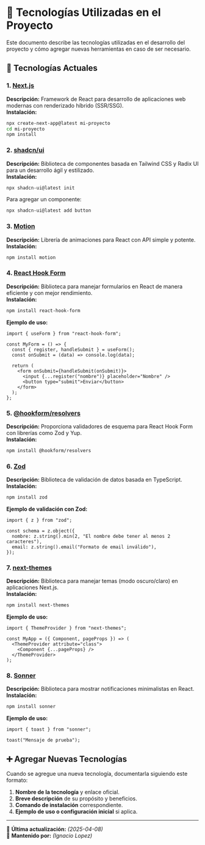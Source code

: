 # 📌 Tecnologías Utilizadas en el Proyecto

Este documento describe las tecnologías utilizadas en el desarrollo del proyecto y cómo agregar nuevas herramientas en caso de ser necesario.

## 🚀 Tecnologías Actuales

### 1. [Next.js](https://nextjs.org/)
**Descripción:** Framework de React para desarrollo de aplicaciones web modernas con renderizado híbrido (SSR/SSG).  
**Instalación:**
```bash
npx create-next-app@latest mi-proyecto
cd mi-proyecto
npm install
```

### 2. [shadcn/ui](https://ui.shadcn.com/)
**Descripción:** Biblioteca de componentes basada en Tailwind CSS y Radix UI para un desarrollo ágil y estilizado.  
**Instalación:**
```bash
npx shadcn-ui@latest init
```
Para agregar un componente:
```bash
npx shadcn-ui@latest add button
```

### 3. [Motion](https://motion.dev/)
**Descripción:** Librería de animaciones para React con API simple y potente.  
**Instalación:**
```bash
npm install motion
```

### 4. [React Hook Form](https://react-hook-form.com/)
**Descripción:** Biblioteca para manejar formularios en React de manera eficiente y con mejor rendimiento.  
**Instalación:**
```bash
npm install react-hook-form
```
**Ejemplo de uso:**
```tsx
import { useForm } from "react-hook-form";

const MyForm = () => {
  const { register, handleSubmit } = useForm();
  const onSubmit = (data) => console.log(data);

  return (
    <form onSubmit={handleSubmit(onSubmit)}>
      <input {...register("nombre")} placeholder="Nombre" />
      <button type="submit">Enviar</button>
    </form>
  );
};
```

### 5. [@hookform/resolvers](https://react-hook-form.com/get-started/#SchemaValidation)
**Descripción:** Proporciona validadores de esquema para React Hook Form con librerías como Zod y Yup.  
**Instalación:**
```bash
npm install @hookform/resolvers
```

### 6. [Zod](https://zod.dev/)
**Descripción:** Biblioteca de validación de datos basada en TypeScript.  
**Instalación:**
```bash
npm install zod
```
**Ejemplo de validación con Zod:**
```tsx
import { z } from "zod";

const schema = z.object({
  nombre: z.string().min(2, "El nombre debe tener al menos 2 caracteres"),
  email: z.string().email("Formato de email inválido"),
});
```

### 7. [next-themes](https://github.com/pacocoursey/next-themes)
**Descripción:** Biblioteca para manejar temas (modo oscuro/claro) en aplicaciones Next.js.  
**Instalación:**
```bash
npm install next-themes
```
**Ejemplo de uso:**
```tsx
import { ThemeProvider } from "next-themes";

const MyApp = ({ Component, pageProps }) => (
  <ThemeProvider attribute="class">
    <Component {...pageProps} />
  </ThemeProvider>
);
```

### 8. [Sonner](https://sonner.dev/)
**Descripción:** Biblioteca para mostrar notificaciones minimalistas en React.  
**Instalación:**
```bash
npm install sonner
```
**Ejemplo de uso:**
```tsx
import { toast } from "sonner";

toast("Mensaje de prueba");
```

## ➕ Agregar Nuevas Tecnologías
Cuando se agregue una nueva tecnología, documentarla siguiendo este formato:
1. **Nombre de la tecnología** y enlace oficial.
2. **Breve descripción** de su propósito y beneficios.
3. **Comando de instalación** correspondiente.
4. **Ejemplo de uso o configuración inicial** si aplica.

---

📝 **Última actualización:** _(2025-04-08)_  
🚀 **Mantenido por:** _(Ignacio Lopez)_

